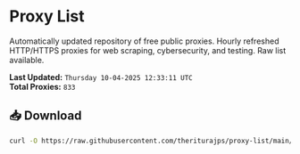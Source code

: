 # Proxy List

Automatically updated repository of free public proxies. Hourly refreshed HTTP/HTTPS proxies for web scraping, cybersecurity, and testing. Raw list available.

**Last Updated:** `Thursday 10-04-2025 12:33:11 UTC`  
**Total Proxies:** `833`

## 📥 Download
```bash
curl -O https://raw.githubusercontent.com/theriturajps/proxy-list/main/proxies.txt
